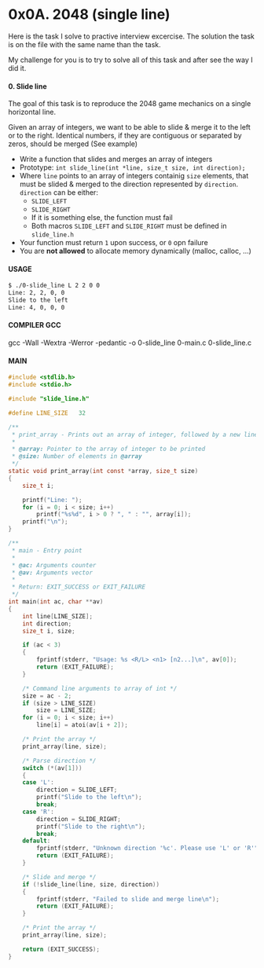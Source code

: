 # 0x0A. 2048 (single line)

Here is the task I solve to practive interview excercise. The solution the task is on the file with the same name than the task.

My challenge for you is to try to solve all of this task and after see the way I did it.

#### 0. Slide line
The goal of this task is to reproduce the 2048 game mechanics on a single horizontal line.

Given an array of integers, we want to be able to slide & merge it to the left or to the right. Identical numbers, if they are contiguous or separated by zeros, should be merged (See example)

- Write a function that slides and merges an array of integers
- Prototype: `int slide_line(int *line, size_t size, int direction);`
- Where `line` points to an array of integers containig `size` elements, that must be slided & merged to the direction represented by `direction`. `direction` can be either:
    - `SLIDE_LEFT`
    - `SLIDE_RIGHT`
    - If it is something else, the function must fail
    - Both macros `SLIDE_LEFT` and `SLIDE_RIGHT` must be defined in `slide_line.h`
- Your function must return `1` upon success, or `0` opn failure
- You are **not allowed** to allocate memory dynamically (malloc, calloc, ...)

#### USAGE
```sh
$ ./0-slide_line L 2 2 0 0
Line: 2, 2, 0, 0
Slide to the left
Line: 4, 0, 0, 0
```


#### COMPILER GCC
gcc -Wall -Wextra -Werror -pedantic -o 0-slide_line 0-main.c 0-slide_line.c

#### MAIN
```c
#include <stdlib.h>
#include <stdio.h>

#include "slide_line.h"

#define LINE_SIZE   32

/**
 * print_array - Prints out an array of integer, followed by a new line
 * 
 * @array: Pointer to the array of integer to be printed
 * @size: Number of elements in @array
 */
static void print_array(int const *array, size_t size)
{
    size_t i;

    printf("Line: ");
    for (i = 0; i < size; i++)
        printf("%s%d", i > 0 ? ", " : "", array[i]);
    printf("\n");
}

/**
 * main - Entry point
 *
 * @ac: Arguments counter
 * @av: Arguments vector
 *
 * Return: EXIT_SUCCESS or EXIT_FAILURE
 */
int main(int ac, char **av)
{
    int line[LINE_SIZE];
    int direction;
    size_t i, size;

    if (ac < 3)
    {
        fprintf(stderr, "Usage: %s <R/L> <n1> [n2...]\n", av[0]);
        return (EXIT_FAILURE);
    }

    /* Command line arguments to array of int */
    size = ac - 2;
    if (size > LINE_SIZE)
        size = LINE_SIZE;
    for (i = 0; i < size; i++)
        line[i] = atoi(av[i + 2]);

    /* Print the array */
    print_array(line, size);

    /* Parse direction */
    switch (*(av[1]))
    {
    case 'L':
        direction = SLIDE_LEFT;
        printf("Slide to the left\n");
        break;
    case 'R':
        direction = SLIDE_RIGHT;
        printf("Slide to the right\n");
        break;
    default:
        fprintf(stderr, "Unknown direction '%c'. Please use 'L' or 'R'", *(av[1]));
        return (EXIT_FAILURE);
    }

    /* Slide and merge */
    if (!slide_line(line, size, direction))
    {
        fprintf(stderr, "Failed to slide and merge line\n");
        return (EXIT_FAILURE);
    }

    /* Print the array */
    print_array(line, size);

    return (EXIT_SUCCESS);
}
```
